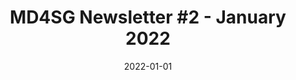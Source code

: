---
title: "MD4SG Newsletter #2 - January 2022"
date: 2022-01-01
externalUrl: "https://en.calameo.com/read/00709761638ac01d5ca87"
summary: ""
showReadingTime: false
_build:
  render: "false"
  list: "local"
---